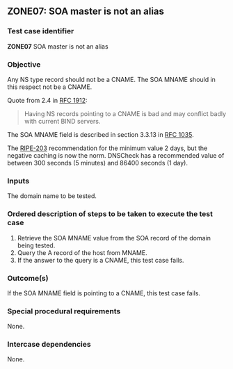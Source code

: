 ## ZONE07: SOA master is not an alias

### Test case identifier
**ZONE07** SOA master is not an alias

### Objective

Any NS type record should not be a CNAME. The SOA MNAME should in this
respect not be a CNAME.

Quote from 2.4 in [RFC 1912](http://tools.ietf.org/html/rfc1912):

> Having NS records pointing to a CNAME is bad and may conflict badly
> with current BIND servers.

The SOA MNAME field is described in section 3.3.13 in
[RFC 1035](http://tools.ietf.org/html/rfc1035).

The [RIPE-203](http://www.ripe.net/ripe/docs/ripe-203) recommendation
for the minimum value 2 days, but the negative caching is now the norm.
DNSCheck has a recommended value of between 300 seconds (5 minutes) and
86400 seconds (1 day).

### Inputs

The domain name to be tested.

### Ordered description of steps to be taken to execute the test case

1. Retrieve the SOA MNAME value from the SOA record of the domain being
   tested.
2. Query the A record of the host from MNAME.
3. If the answer to the query is a CNAME, this test case fails.

### Outcome(s)

If the SOA MNAME field is pointing to a CNAME, this test case fails.

### Special procedural requirements

None.

### Intercase dependencies

None.
